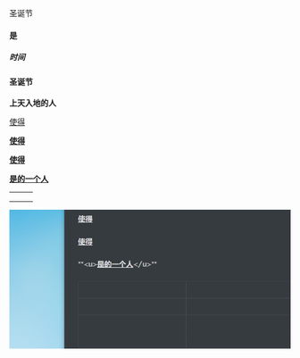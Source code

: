 圣诞节

#### 是

##### 时间

#### 圣诞节

**上天入地的人**

<u>使得</u>

**<u>使得</u>**

**<u>使得</u>**

**<u>是的一个人</u>**

|      |      |      |
| ---- | ---- | ---- |
|      |      |      |
|      |      |      |
|      |      |      |

![image-20231005204827083](1.assets/image-20231005204827083.png)



